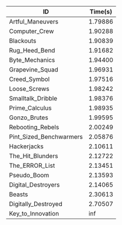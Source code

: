 |ID|Time(s)|
|-|-|
|Artful_Maneuvers|1.79886|
|Computer_Crew|1.90288|
|Blackouts|1.90839|
|Rug_Heed_Bend|1.91682|
|Byte_Mechanics|1.94400|
|Grapevine_Squad|1.96931|
|Creed_Symbol|1.97516|
|Loose_Screws|1.98242|
|Smalltalk_Dribble|1.98376|
|Prime_Calculus|1.98935|
|Gonzo_Brutes|1.99595|
|Rebooting_Rebels|2.00249|
|Pint_Sized_Benchwarmers|2.05876|
|Hackerjacks|2.10611|
|The_Hit_Blunders|2.12722|
|The_ERROR_List|2.13451|
|Pseudo_Boom|2.13593|
|Digital_Destroyers|2.14065|
|Beasts|2.30613|
|Digitally_Destroyed|2.70507|
|Key_to_Innovation|inf|
